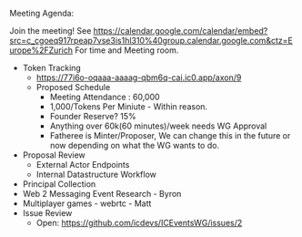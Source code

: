 Meeting Agenda:

Join the meeting! See https://calendar.google.com/calendar/embed?src=c_cgoeq917rpeap7vse3is1hl310%40group.calendar.google.com&ctz=Europe%2FZurich For time and Meeting room.

- Token Tracking
   - https://77i6o-oqaaa-aaaag-qbm6q-cai.ic0.app/axon/9
   - Proposed Schedule
     - Meeting Attendance : 60,000
     - 1,000/Tokens Per Miniute - Within reason.
     - Founder Reserve? 15%
     - Anything over 60k(60 minutes)/week needs WG Approval
     - Fatheree is Minter/Proposer, We can change this in the future or now depending on what the WG wants to do.
- Proposal Review
   - External Actor Endpoints
   - Internal Datastructure Workflow
- Principal Collection
- Web 2 Messaging Event Research - Byron
- Multiplayer games - webrtc - Matt
- Issue Review
   - Open: https://github.com/icdevs/ICEventsWG/issues/2    
